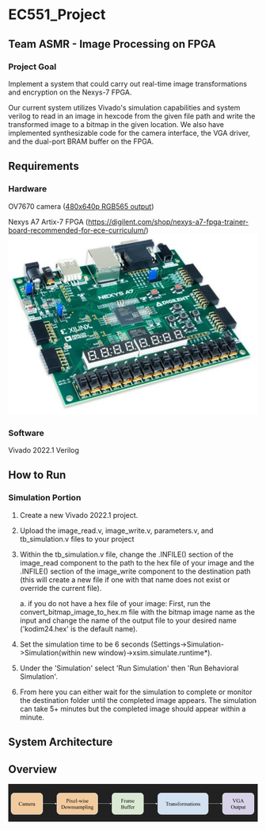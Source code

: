 # EC551_Project
## Team ASMR - Image Processing on FPGA

### Project Goal

Implement a system that could carry out real-time image transformations and encryption on the Nexys-7 FPGA.

Our current system utilizes Vivado's simulation capabilities and system verilog to read in an image in hexcode from the given file path and write the transformed image to a bitmap in the given location. We also have implemented synthesizable code for the camera interface, the VGA driver, and the dual-port BRAM buffer on the FPGA.

## Requirements 

### Hardware
OV7670 camera ([480x640p RGB565 output](https://www.amazon.com/HiLetgo-OV7670-640x480-0-3Mega-Arduino/dp/B07S66Y3ZQ))
          
Nexys A7 Artix-7 FPGA (https://digilent.com/shop/nexys-a7-fpga-trainer-board-recommended-for-ece-curriculum/)
![FPGA_Board](images/NexysA7-obl-600__85101.jpg)

### Software
Vivado 2022.1
Verilog

## How to Run

### Simulation Portion
1. Create a new Vivado 2022.1 project.

2. Upload the image_read.v, image_write.v, parameters.v, and tb_simulation.v files to your project

3. Within the tb_simulation.v file, change the .INFILE() section of the image_read component to the path to the hex file of your image and the .INFILE() section of the image_write component to the destination path (this will create a new file if one with that name does not exist or override the current file).

   a. if you do not have a hex file of your image: First, run the convert_bitmap_image_to_hex.m file with the bitmap image name as the input and change the name of the output file to your desired name ('kodim24.hex' is the default name).

4. Set the simulation time to be 6 seconds (Settings->Simulation->Simulation(within new window)->xsim.simulate.runtime*).

5. Under the 'Simulation' select 'Run Simulation' then 'Run Behavioral Simulation'.

6. From here you can either wait for the simulation to complete or monitor the destination folder until the completed image appears. The simulation can take 5+ minutes but the completed image should appear within a minute.   

## System Architecture
## Overview
![overview](/images/551_overview_arch.png)


